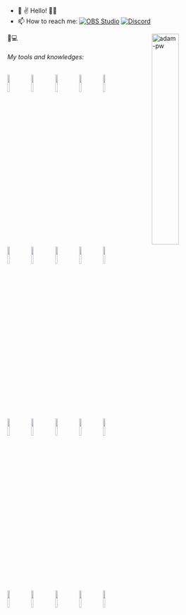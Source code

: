 <!---
Kuaranir/Kuaranir is a ✨ special ✨ repository because its `README.md` (this file) appears on your GitHub profile.
You can click the Preview link to take a look at your changes.
--->
- 👋 ✌️ Hello! 👨‍💻
- 📫 How to reach me: <a href="https://t.me/wizard_c"><img alt="OBS Studio" src="https://img.shields.io/badge/Telegram-26A5E4?logo=telegram&logoColor=fff&style=flat"></a> <a href="https://discordapp.com/users/AlexanderWizard#0964"><img alt="Discord" src="https://img.shields.io/badge/-Discord-5865F2.svg?logo=discord&logoColor=white"></a>

<p><img width="35%" align="right" src="https://github.com/Adam-pw/Adam-pw/blob/main/animation_500_kxa883sd.gif" alt="adam-pw" /></p>

🧰💻<h6>My tools and knowledges:</h6>
<!-- to draw horizontal line -->
<p>
  <code><img width="10%" src="https://www.vectorlogo.zone/logos/python/python-ar21.svg"></code>
  <code><img width="10%" src="https://www.vectorlogo.zone/logos/google/google-ar21.svg"></code>
  <code><img width="10%" src="https://www.vectorlogo.zone/logos/stackoverflow/stackoverflow-ar21.svg"></code>
  <code><img width="10%" src="https://w7.pngwing.com/pngs/361/736/png-transparent-jetbrains-pycharm-button-icon.png"></code>
  <code><img width="10%" src="https://www.vectorlogo.zone/logos/visualstudio_code/visualstudio_code-ar21.svg"></code>
  <br />
  <code><img width="10%" src="https://www.vectorlogo.zone/logos/jupyter/jupyter-ar21.svg"></code>
  <code><img width="10%" src="https://www.vectorlogo.zone/logos/linux/linux-ar21.svg"></code>
  <code><img width="10%" src="https://www.vectorlogo.zone/logos/kaggle/kaggle-ar21.svg"></code>
  <code><img width="10%" src="https://www.vectorlogo.zone/logos/numpy/numpy-ar21.svg"></code>
  <code><img width="10%" src="https://upload.wikimedia.org/wikipedia/commons/e/ed/Pandas_logo.svg"></code>
  <br />
  <code><img width="10%" src="https://upload.wikimedia.org/wikipedia/commons/0/05/Scikit_learn_logo_small.svg"></code>
  <code><img width="10%" src="https://www.vectorlogo.zone/logos/tensorflow/tensorflow-ar21.svg"></code>
  <code><img width="10%" src="https://www.vectorlogo.zone/logos/opencv/opencv-ar21.svg"></code>
  <code><img width="10%" src="https://upload.wikimedia.org/wikipedia/commons/d/d0/Google_Colaboratory_SVG_Logo.svg"></code>
  <code><img width="10%" src="https://www.vectorlogo.zone/logos/postgresql/postgresql-ar21.svg"></code>
  <br />
  <code><img width="10%" src="https://www.vectorlogo.zone/logos/git-scm/git-scm-ar21.svg"></code>
  <code><img width="10%" src="https://upload.wikimedia.org/wikipedia/commons/0/0a/LeetCode_Logo_black_with_text.svg"></code>
  <code><img width="10%" src="https://www.vectorlogo.zone/logos/pocoo_flask/pocoo_flask-official.svg"></code>
  <code><img width="10%" src="https://www.vectorlogo.zone/logos/docker/docker-ar21.svg"></code>
  <code><img width="10%" src="https://www.vectorlogo.zone/logos/yandex/yandex-ar21.svg"></code>

</p>



